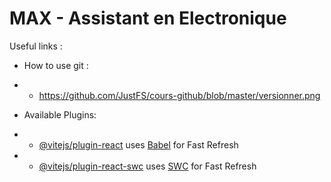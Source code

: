 # MAX - Assistant en Electronique

Useful links : 

- How to use git : 
- - https://github.com/JustFS/cours-github/blob/master/versionner.png


- Available Plugins:
- - [@vitejs/plugin-react](https://github.com/vitejs/vite-plugin-react/blob/main/packages/plugin-react/README.md) uses [Babel](https://babeljs.io/) for Fast Refresh
- - [@vitejs/plugin-react-swc](https://github.com/vitejs/vite-plugin-react-swc) uses [SWC](https://swc.rs/) for Fast Refresh
